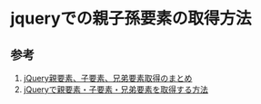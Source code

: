 # jqueryでの親子孫要素の取得方法



## 参考
1. [jQuery親要素、子要素、兄弟要素取得のまとめ](http://satussy.blogspot.com/2011/05/jquery.html)
2. [jQueryで親要素・子要素・兄弟要素を取得する方法](https://gimmicklog.com/jquery/15/)